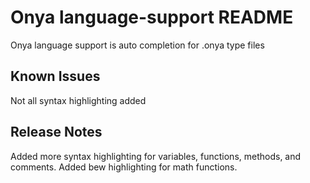 # Onya language-support README

Onya language support is auto completion for .onya type files

## Known Issues

Not all syntax highlighting added

## Release Notes

Added more syntax highlighting for variables, functions, methods, and comments. Added bew highlighting for math functions.


